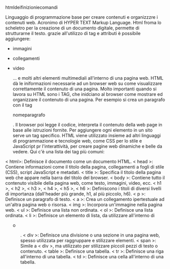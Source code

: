 htmldeifinizioniecomandi
 
Linguaggio di programmazione base per creare contenuti e organizzzre i contenuti web.
Acronimo di HYPER TEXT Markup Language.
Html froma lo scheletro per la creazione di un documento digitale, permette di strutturarne il testo.
grazie all'utilizzo di tag e attributi è possibile aggiungere:
- immagini
- collegamenti
- video

  ... e molti altri elementi multimediali all'interno di una pagina web. 
  HTML dà le iniformazioni necessarie ad un browser web su come visualizzare correttamente il contenuto di una pagina.
  Molto importanti quando si lavora su HTML sono i TAG, che inidciano al browser come mostrare ed organizzare il contenuto di una pagina. 
  Per esempio si crea un paragrafo con il tag <p>nomeparagrafo</p>. Il browser poi legge il codice, interpreta il contenuto della web page in base alle istruzioni fornite.
 Per aggiungere ogni elemento in un sito serve un tag specifico.
 HTML viene utilizzato insieme ad altri linguaggi di programmazione  e tecnologie web, come CSS per lo stile e JavaScript pr l'interattività, per creare pagine web dinamiche e belle da vedere.
 Qui c'è una lista dei tag più comuni:

 < html>: Definisce il documento come un documento HTML.
 < head >: Contiene informazioni come il titolo della pagina, collegamenti a fogli di stile (CSS), script JavaScript e metadati.
 < title >: Specifica il titolo della pagina web che appare nella barra del titolo del browser.
 < body >: Contiene tutto il contenuto visibile della pagina web, come testo, immagini, video, ecc.
 < h1 >, < h2 >, < h3 >, < h4 >, < h5 >, < h6 >: Definiscono i titoli di diversi livelli di importanza (dall'header più grande, h1, al più piccolo, h6).
 < p >: Definisce un paragrafo di testo.
 < a >: Crea un collegamento ipertestuale ad un'altra pagina web o risorsa.
 < img >: Incorpora un'immagine nella pagina web.
 < ul >: Definisce una lista non ordinata.
 < ol >: Definisce una lista ordinata.
 < li >: Definisce un elemento di lista, da utilizzare all'interno di <ul> o <ol>.
 < div >: Definisce una divisione o una sezione in una pagina web, spesso utilizzata per raggruppare e stilizzare elementi.
 < span >: Simile a < div >, ma utilizzato per stilizzare piccoli pezzi di testo o contenuto.
 < table >: Definisce una tabella.
 < tr >: Definisce una riga all'interno di una tabella.
 < td >: Definisce una cella all'interno di una tabella.